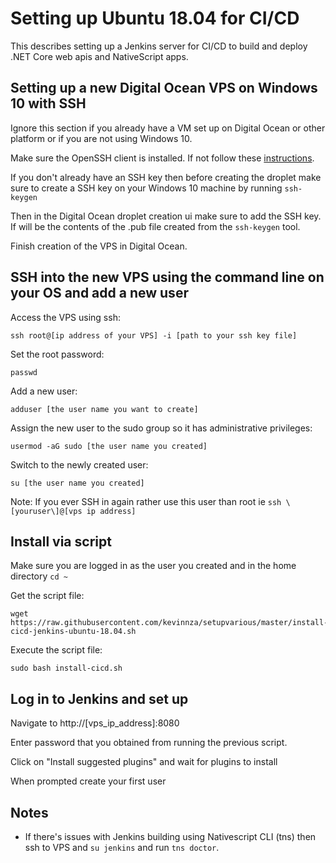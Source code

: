 # Setting up Ubuntu 18.04 for CI/CD 

This describes setting up a Jenkins server for CI/CD to build and deploy .NET Core web apis and NativeScript apps.

## Setting up a new Digital Ocean VPS on Windows 10 with SSH
Ignore this section if you already have a VM set up on Digital Ocean or other platform or if you are not using Windows 10.

Make sure the OpenSSH client is installed. If not follow these [instructions](https://pureinfotech.com/install-openssh-client-windows-10/).

If you don't already have an SSH key then before creating the droplet make sure to create a SSH key on your Windows 10 machine by running `ssh-keygen` 

Then in the Digital Ocean droplet creation ui make sure to add the SSH key.
If will be the contents of the .pub file created from the `ssh-keygen` tool. 

Finish creation of the VPS in Digital Ocean.

## SSH into the new VPS using the command line on your OS and add a new user

Access the VPS using ssh:
````
ssh root@[ip address of your VPS] -i [path to your ssh key file]
````

Set the root password:
````
passwd
````

Add a new user:

````
adduser [the user name you want to create]
````

Assign the new user to the sudo group so it has administrative privileges:
````
usermod -aG sudo [the user name you created]
````

Switch to the newly created user:
````
su [the user name you created]
````

Note: If you ever SSH in again rather use this user than root ie `ssh \[youruser\]@[vps ip address]`

## Install via script
Make sure you are logged in as the user you created and in the home directory `cd ~`

Get the script file:
````
wget https://raw.githubusercontent.com/kevinnza/setupvarious/master/install-cicd-jenkins-ubuntu-18.04.sh
````

Execute the script file:
````
sudo bash install-cicd.sh
````

## Log in to Jenkins and set up

Navigate to http://[vps_ip_address]:8080

Enter password that you obtained from running the previous script.

Click on "Install suggested plugins" and wait for plugins to install

When prompted create your first user


## Notes
- If there's issues with Jenkins building using Nativescript CLI (tns) then ssh to VPS and `su jenkins` and run `tns doctor`.